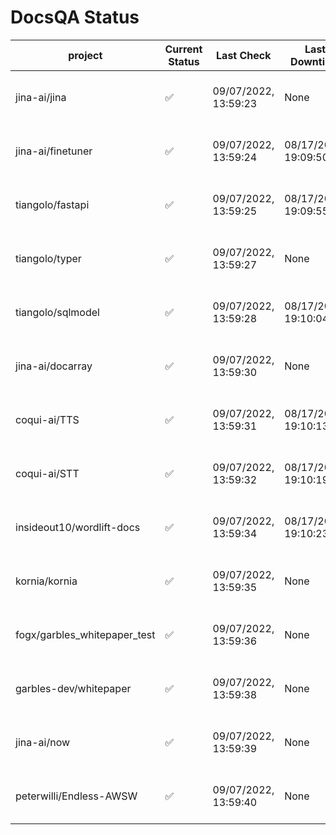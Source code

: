 # DocsQA Status

|          project           |Current Status|     Last Check     |   Last Downtime    |              % Uptime              |
|----------------------------|--------------|--------------------|--------------------|------------------------------------|
|jina-ai/jina                |✅            |09/07/2022, 13:59:23|None                |100.000 (since 08/29/2022, 11:24:14)|
|jina-ai/finetuner           |✅            |09/07/2022, 13:59:24|08/17/2022, 19:09:50|98.703 (since 08/15/2022, 07:09:42) |
|tiangolo/fastapi            |✅            |09/07/2022, 13:59:25|08/17/2022, 19:09:55|98.868 (since 08/15/2022, 07:09:42) |
|tiangolo/typer              |✅            |09/07/2022, 13:59:27|None                |100.000 (since 09/05/2022, 23:29:05)|
|tiangolo/sqlmodel           |✅            |09/07/2022, 13:59:28|08/17/2022, 19:10:04|94.632 (since 08/15/2022, 07:09:42) |
|jina-ai/docarray            |✅            |09/07/2022, 13:59:30|None                |99.736 (since 08/24/2022, 01:39:12) |
|coqui-ai/TTS                |✅            |09/07/2022, 13:59:31|08/17/2022, 19:10:13|99.824 (since 08/15/2022, 07:09:42) |
|coqui-ai/STT                |✅            |09/07/2022, 13:59:32|08/17/2022, 19:10:19|96.942 (since 08/15/2022, 07:09:42) |
|insideout10/wordlift-docs   |✅            |09/07/2022, 13:59:34|08/17/2022, 19:10:23|96.789 (since 08/15/2022, 07:09:42) |
|kornia/kornia               |✅            |09/07/2022, 13:59:35|None                |99.521 (since 08/30/2022, 13:49:49) |
|fogx/garbles_whitepaper_test|✅            |09/07/2022, 13:59:36|None                |100.000 (since 09/05/2022, 12:53:01)|
|garbles-dev/whitepaper      |✅            |09/07/2022, 13:59:38|None                |99.614 (since 08/24/2022, 01:39:12) |
|jina-ai/now                 |✅            |09/07/2022, 13:59:39|None                |100.000 (since 08/24/2022, 01:39:12)|
|peterwilli/Endless-AWSW     |✅            |09/07/2022, 13:59:40|None                |100.000 (since 09/05/2022, 08:33:35)|
